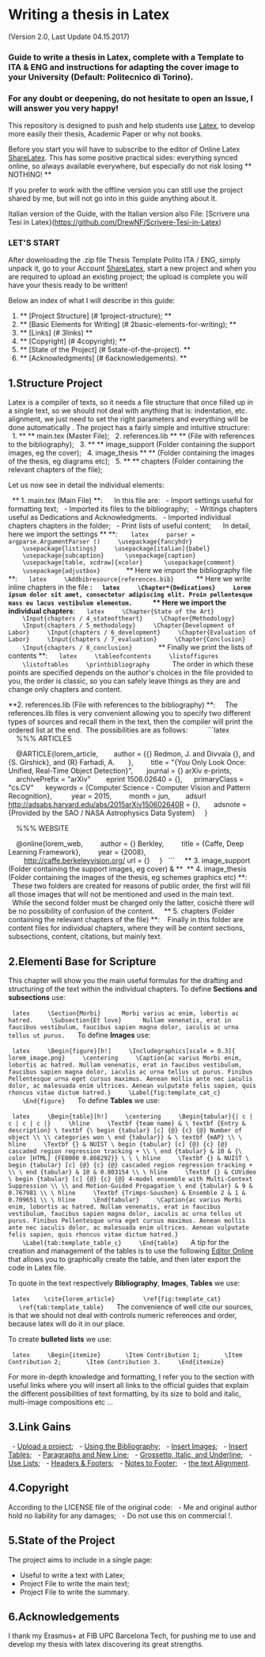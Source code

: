 # Writing a thesis in Latex
(Version 2.0, Last Update 04.15.2017)

### Guide to write a thesis in Latex, complete with a Template to ITA & ENG and instructions for adapting the cover image to your University (Default: Politecnico di Torino).

### For any doubt or deepening, do not hesitate to open an Issue, I will answer you very happy!

This repository is designed to push and help students use [Latex](https://www.latex-project.org/), to develop more easily their thesis, Academic Paper or why not books.

Before you start you will have to subscribe to the editor of Online Latex [ShareLatex](https://www.sharelatex.com?r=cd3f76de&rm=d&rs=b).
This has some positive practical sides: everything synced online, so always available everywhere, but especially do not risk losing ** NOTHING! **

If you prefer to work with the offline version you can still use the project shared by me, but will not go into in this guide anything about it.

Italian version of the Guide, with the Italian version also File: [Scrivere una Tesi in Latex}(https://github.com/DrewNF/Scrivere-Tesi-in-Latex)

### LET'S START

After downloading the .zip file Thesis Template Polito ITA / ENG, simply unpack it, go to your Account [ShareLatex](https://www.sharelatex.com?r=cd3f76de&rm=d&rs=b), start a new project and when you are required to upload an existing project; the upload is complete you will have your thesis ready to be written!

Below an index of what I will describe in this guide:

1. ** [Project Structure] (# 1project-structure); **
2. ** [Basic Elements for Writing] (# 2basic-elements-for-writing); **
3. ** [Links] (# 3links) **
4. ** [Copyright] (# 4copyright); **
5. ** [State of the Project] (# 5state-of-the-project). **
6. ** [Acknowledgments] (# 6acknowledgements). **


## 1.Structure Project

Latex is a compiler of texts, so it needs a file structure that once filled up in a single text, so we should not deal with anything that is: indentation, etc. alignment, we just need to set the right parameters and everything will be done automatically .
The project has a fairly simple and intuitive structure:
  1. ** ** main.tex (Master File);
  2. references.lib ** ** (File with references to the bibliography);
  3. ** ** image_support (Folder containing the support images, eg the cover);
  4. image_thesis ** ** (Folder containing the images of the thesis, eg diagrams etc);
  5. ** ** chapters (Folder containing the relevant chapters of the file);

Let us now see in detail the individual elements:

  ** 1. main.tex (Main File) **:
  
  In this file are:
  - Import settings useful for formatting text;
  - Imported its files to the bibliography;
  - Writings chapters useful as Dedications and Acknowledgments.
  - Imported individual chapters chapters in the folder;
  - Print lists of useful content;
  
  In detail, here we import the settings ** **:
  
   ```latex
    parser = argparse.ArgumentParser ()
    \usepackage{fancyhdr}
    \usepackage{listings}
    \usepackage[italian]{babel}
    \usepackage{subcaption} 
    \usepackage{caption}
    \usepackage[table, xcdraw]{xcolor} 
    \usepackage{comment}
    \usepackage{adjustbox} 
  ```
  
  ** Here we import the bibliography file **:
  
  ```latex
    \Addbibresource{references.bib}
  ```
  
  ** Here we write inline chapters in the file **:
  
  ```latex
    \Chapter*{Dedications}
    Lorem ipsum dolor sit amet, consectetur adipiscing elit. Proin pellentesque mass eu lacus vestibulum elementum.
  ```
  
  ** Here we import the individual chapters**:
  
  ```latex
    \Chapter{State of the Art}
    \Input{chapters / 4_stateoftheart}
    \Chapter{Methodology}
    \Input{chapters / 5_methodology}
    \Chapter{Development of Labor}
    \Input{chapters / 6_development}
    \Chapter{Evaluation of Labor}
    \Input{chapters / 7_evaluation}
    \Chapter{Conclusion}
    \Input{chapters / 8_conclusion}
  ```
    
  ** Finally we print the lists of contents **:
  
  ```latex
    \tableofcontents
    \listoffigures
    \listoftables
    \printbibliography
  ```
  
  The order in which these points are specified depends on the author's choices in the file provided to you, the order is classic, so you can safely leave things as they are and change only chapters and content.
  
  **2. references.lib (File with references to the bibliography) **:
  
 The references.lib files is very convenient allowing you to specify two different types of sources and recall them in the text, then the compiler will print the ordered list at the end.
 The possibilities are as follows:
  
  
   ```latex
    %%% ARTICLES

    @ARTICLE{lorem_article,
       author = {{} Redmon, J. and Divvala {}, and {S. Girshick}, and {R} Farhadi, A.
      },
        title = "{You Only Look Once: Unified, Real-Time Object Detection}",
      journal = {} arXiv e-prints,
    archivePrefix = "arXiv"
       eprint 1506.02640 = {},
     primaryClass = "cs.CV"
     keywords = {Computer Science - Computer Vision and Pattern Recognition},
         year = 2015,
        month = jun,
       adsurl http://adsabs.harvard.edu/abs/2015arXiv150602640R = {},
      adsnote = {Provided by the SAO / NASA Astrophysics Data System}
    }

    %%% WEBSITE

    @online{lorem_web,
        author = {} Berkley,
        title = {Caffe, Deep Learning Framework},
        year = {2008},
        http://caffe.berkeleyvision.org/ url = {}
    }
  ```
  
 ** 3. image_support (Folder containing the support images, eg cover) & **
 ** 4. image_thesis (Folder containing the images of the thesis, eg schemes graphics etc) **:
  
  These two folders are created for reasons of public order, the first will fill all those images that will not be mentioned and used in the main text.
  While the second folder must be charged only the latter, cosichè there will be no possibility of confusion of the content.
  
 ** 5. chapters (Folder containing the relevant chapters of the file) **:
 
 Finally in this folder are content files for individual chapters, where they will be content sections, subsections, content, citations, but mainly text.
 
## 2.Elementi Base for Scripture

This chapter will show you the main useful formulas for the drafting and structuring of the text within the individual chapters.
To define **Sections and subsections** use:

  ```latex
    \Section{Morbi} 
    Morbi varius ac enim, lobortis ac hatred.
    \Subsection{Et love} 
    Nullam venenatis, erat in faucibus vestibulum, faucibus sapien magna dolor, iaculis ac urna tellus ut purus.
  ```
To define **Images** use:

  ```latex
    \Begin{figure}[h!]
    \Includegraphics[scale = 0.3]{ lorem_image.png}
    \centering
    \Caption{ac varius Morbi enim, lobortis ac hatred. Nullam venenatis, erat in faucibus vestibulum, faucibus sapien magna dolor, iaculis ac urna tellus ut purus. Finibus Pellentesque urna eget cursus maximus. Aenean mollis ante nec iaculis dolor, ac malesuada enim ultrices. Aenean vulputate felis sapien, quis rhoncus vitae dictum hatred.}
    \Label{fig:template_cat_c}
    \End{figure}
  ```
To define **Tables** we use:

  ```latex
    \Begin{table}[h!]
    \centering
    \Begin{tabular}{| c | c | c | c |}
    \hline
    \Textbf {team name} & \ textbf {Entry & description} \ textbf {\ begin {tabular} [c] {@} {c} {@} Number of object \\ \\ categories won \ end {tabular}} & \ textbf {mAP} \\ \ hline
    \Textbf {} & NUIST \ begin {tabular} [c] {@} {c} {@} cascaded region regression tracking + \\ \ end {tabular} & 10 & {\ color [HTML] {FE0000 0.808292}} \ \ \ hline
    \Textbf {} & NUIST \ begin {tabular} [c] {@} {c} {@} cascaded region regression tracking + \\ \ end {tabular} & 10 & 0.803154 \\ \ hline
    \Textbf {} & CUVideo \ begin {tabular} [c] {@} {c} {@} 4-model ensemble with Multi-Context Suppression \\ \\ and Motion-Guided Propagation \ end {tabular} & 9 & 0.767981 \\ \ hline
    \Textbf {Trimps-Soushen} & Ensemble 2 & 1 & 0.709651 \\ \ hline
    \End{tabular}
    \Caption{ac varius Morbi enim, lobortis ac hatred. Nullam venenatis, erat in faucibus vestibulum, faucibus sapien magna dolor, iaculis ac urna tellus ut purus. Finibus Pellentesque urna eget cursus maximus. Aenean mollis ante nec iaculis dolor, ac malesuada enim ultrices. Aenean vulputate felis sapien, quis rhoncus vitae dictum hatred.}
    \Label{tab:template_table_c}
    \End{table}
  ```
  A tip for the creation and management of the tables is to use the following [Editor Online](http://www.tablesgenerator.com/) that allows you to graphically create the table, and then later export the code in Latex file.

To quote in the text respectively **Bibliography**, **Images**, **Tables** we use:

  ```latex
   \cite{lorem_article}
   
   \ref{fig:template_cat}
   
   \ref{tab:template_table}
  ```
The convenience of well cite our sources, is that we should not deal with controls numeric references and order, because latex will do it in our place.

To create **bulleted lists** we use:

  ```latex
    \Begin{itemize}
      \Item Contribution 1;
      \Item Contribution 2;
      \Item Contribution 3.
    \End{itemize}
  ```

For more in-depth knowledge and formatting, I refer you to the section with useful links where you will insert all links to the official guides that explain the different possibilities of text formatting, by its size to bold and italic, multi-image compositions etc ...
  
## 3.Link Gains

  - [Upload a project](https://it.sharelatex.com/learn/Uploading_a_project);
  - [Using the Bibliography](https://it.sharelatex.com/learn/Using_bibliographies_in_ShareLaTeX);
  - [Insert Images](https://it.sharelatex.com/learn/Inserting_Images);
  - [Insert Tables](https://it.sharelatex.com/learn/Tables);
  - [Paragraphs and New Line](https://it.sharelatex.com/learn/Paragraphs_and_new_lines);
  - [Grossetto, Italic, and Underline](https://it.sharelatex.com/learn/Bold,_italics_and_underlining);
  - [Use Lists](https://it.sharelatex.com/learn/Lists);
  - [Headers & Footers](https://it.sharelatex.com/learn/Headers_and_footers);
  - [Notes to Footer](https://it.sharelatex.com/learn/Footnotes);
  - [the text Alignment](https://it.sharelatex.com/learn/Text_alignment).

## 4.Copyright

According to the LICENSE file of the original code:
  - Me and original author hold no liability for any damages;
  - Do not use this on commercial !.

## 5.State of the Project

The project aims to include in a single page:
- Useful to write a text with Latex;
- Project File to write the main text;
- Project File to write the summary.

## 6.Acknowledgements

I thank my Erasmus+ at FIB UPC Barcelona Tech, for pushing me to use and develop my thesis with latex discovering its great strengths.
  
